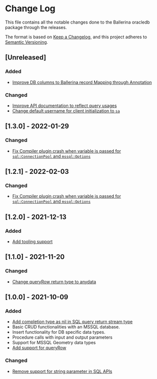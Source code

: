 # Change Log
This file contains all the notable changes done to the Ballerina oracledb package through the releases.

The format is based on [Keep a Changelog](https://keepachangelog.com/en/1.0.0/),
and this project adheres to [Semantic Versioning](https://semver.org/spec/v2.0.0.html).

## [Unreleased]

### Added
- [Improve DB columns to Ballerina record Mapping through Annotation](https://github.com/ballerina-platform/ballerina-standard-library/issues/2652)

### Changed
- [Improve API documentation to reflect query usages](https://github.com/ballerina-platform/ballerina-standard-library/issues/2524)
- [Change default username for client initialization to `sa`](https://github.com/ballerina-platform/ballerina-standard-library/issues/2397)

## [1.3.0] - 2022-01-29

### Changed
- [Fix Compiler plugin crash when variable is passed for `sql:ConnectionPool` and `mssql:Options`](https://github.com/ballerina-platform/ballerina-standard-library/issues/2536)

## [1.2.1] - 2022-02-03

### Changed
- [Fix Compiler plugin crash when variable is passed for `sql:ConnectionPool` and `mssql:Options`](https://github.com/ballerina-platform/ballerina-standard-library/issues/2536)

## [1.2.0] - 2021-12-13

### Added
- [Add tooling support](https://github.com/ballerina-platform/ballerina-standard-library/issues/2282)

## [1.1.0] - 2021-11-20

### Changed
- [Change queryRow return type to anydata](https://github.com/ballerina-platform/ballerina-standard-library/issues/2390)

## [1.0.0] - 2021-10-09

### Added
- [Add completion type as nil in SQL query return stream type](https://github.com/ballerina-platform/ballerina-standard-library/issues/1654)
- Basic CRUD functionalities with an MSSQL database.
- Insert functionality for DB specific data types.
- Procedure calls with input and output parameters
- Support for MSSQL Geometry data types 
- [Add support for queryRow](https://github.com/ballerina-platform/ballerina-standard-library/issues/1604)

### Changed
- [Remove support for string parameter in SQL APIs](https://github.com/ballerina-platform/ballerina-standard-library/issues/2010)
